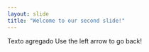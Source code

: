```yaml
---
layout: slide
title: "Welcome to our second slide!"
---
```

Texto agregado
Use the left arrow to go back!
